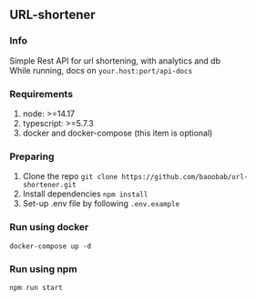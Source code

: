 ## URL-shortener

### Info
Simple Rest API for url shortening, with analytics and db
<br>While running, docs on `your.host:port/api-docs`

### Requirements
1. node: >=14.17
2. typescript: >=5.7.3
3. docker and docker-compose (this item is optional)

### Preparing
1. Clone the repo `git clone https://github.com/baoobab/url-shortener.git`
2. Install dependencies `npm install`
3. Set-up .env file by following `.env.example`

### Run using docker
``docker-compose up -d``

### Run using npm
``npm run start``
